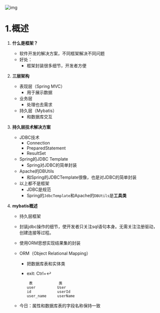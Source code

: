 ![img](https://gblobscdn.gitbook.com/assets%2F-MHOVCUl47_HjsYQ0j1H%2F-MHOVGFdM7ujZr71jvu9%2F-MHOWxcl2kW0g3lL3dnn%2F01三层架构.png?alt=media&token=903a5a92-96dd-4963-bd7d-eab821db0f7d)

# 1.概述

1. **什么是框架？**

   - 软件开发的解决方案，不同框架解决不同问题
   - 好处：
     - 框架封装很多细节，开发者方便

2. **三层架构**

   - 表现层（Spring MVC）
     - 用于展示数据
   - 业务层
     - 处理也去需求
   - 持久层（Mybatis）
     - 和数据库交互

3. **持久层技术解决方案**

   - JDBC技术
     - Connection
     - PreparedStatement
     - ResultSet
   - Spring的JDBC Template
     - Spring对JDBC的简单封装
   - Apache的DBUtils
     - 和Spring的JDBCTemplate很像，也是对JDBC的简单封装
   - 以上都不是框架
     - JDBC是规范
     - Spring的`JdbcTemplate`和Apache的`DBUtils`是**工具类**

4. **mybatis概述**

   - 持久层框架

   - 封装jdbc操作的细节，使开发者只关注sql语句本身。无需关注注册驱动，创建连接等过程。

   - 使用ORM思想实现结果集的封装

   - ORM（Object Relational Mapping）

     - 把数据库表和实体类

     - exit: Ctrl+↩

       ```
        表            类
       user          User
       id            userId
       user_name     userName
       ```

   - 今日：属性和数据库表的字段名称保持一致